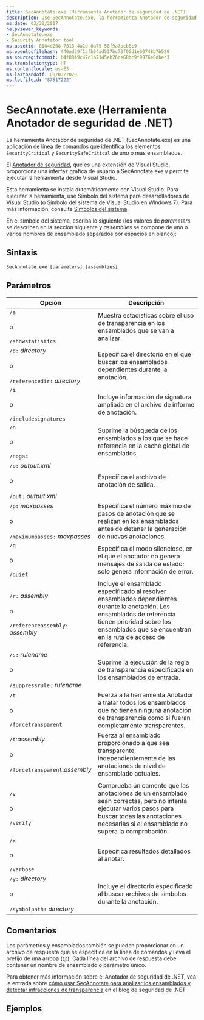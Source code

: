 ```yaml
---
title: SecAnnotate.exe (Herramienta Anotador de seguridad de .NET)
description: Use SecAnnotate.exe, la herramienta Anotador de seguridad de .NET. Identifique las partes SecurityCritical y SecuritySafeCritical de uno o más ensamblados.
ms.date: 03/30/2017
helpviewer_keywords:
- SecAnnotate.exe
- Security Annotator tool
ms.assetid: 8104d208-7813-4a1d-8a75-58f9a7bcb8c9
ms.openlocfilehash: 440ad39f1afb54ad517bc73f05d1e60748b7b520
ms.sourcegitcommit: b4f8849c47c1a7145eb26ce68bc9f9976e0dbec3
ms.translationtype: HT
ms.contentlocale: es-ES
ms.lasthandoff: 08/03/2020
ms.locfileid: "87517222"
---
```

# <a name="secannotateexe-net-security-annotator-tool"></a>SecAnnotate.exe (Herramienta Anotador de seguridad de .NET)
La herramienta Anotador de seguridad de .NET (SecAnnotate.exe) es una aplicación de línea de comandos que identifica los elementos `SecurityCritical` y `SecuritySafeCritical` de uno o más ensamblados.  
  
 El [Anotador de seguridad](https://marketplace.visualstudio.com/items?itemName=sheldonb.SecurityAnnotator), que es una extensión de Visual Studio, proporciona una interfaz gráfica de usuario a SecAnnotate.exe y permite ejecutar la herramienta desde Visual Studio.  
  
 Esta herramienta se instala automáticamente con Visual Studio. Para ejecutar la herramienta, use Símbolo del sistema para desarrolladores de Visual Studio (o Símbolo del sistema de Visual Studio en Windows 7). Para más información, consulte [Símbolos del sistema](developer-command-prompt-for-vs.md).  
  
 En el símbolo del sistema, escriba lo siguiente (los valores de *parameters* se describen en la sección siguiente y *assemblies* se compone de uno o varios nombres de ensamblado separados por espacios en blanco):  
  
## <a name="syntax"></a>Sintaxis  
  
```console  
SecAnnotate.exe [parameters] [assemblies]  
```  
  
## <a name="parameters"></a>Parámetros  
  
|Opción|Descripción|  
|------------|-----------------|  
|`/a`<br /><br /> o<br /><br /> `/showstatistics`|Muestra estadísticas sobre el uso de transparencia en los ensamblados que se van a analizar.|  
|`/d:` *directory*<br /><br /> o<br /><br /> `/referencedir:` *directory*|Especifica el directorio en el que buscar los ensamblados dependientes durante la anotación.|  
|`/i`<br /><br /> o<br /><br /> `/includesignatures`|Incluye información de signatura ampliada en el archivo de informe de anotación.|  
|`/n`<br /><br /> o<br /><br /> `/nogac`|Suprime la búsqueda de los ensamblados a los que se hace referencia en la caché global de ensamblados.|  
|`/o:` *output.xml*<br /><br /> o<br /><br /> `/out:` *output.xml*|Especifica el archivo de anotación de salida.|  
|`/p:` *maxpasses*<br /><br /> o<br /><br /> `/maximumpasses:` *maxpasses*|Especifica el número máximo de pasos de anotación que se realizan en los ensamblados antes de detener la generación de nuevas anotaciones.|  
|`/q`<br /><br /> o<br /><br /> `/quiet`|Especifica el modo silencioso, en el que el anotador no genera mensajes de salida de estado; solo genera información de error.|  
|`/r:` *assembly*<br /><br /> o<br /><br /> `/referenceassembly:` *assembly*|Incluye el ensamblado especificado al resolver ensamblados dependientes durante la anotación. Los ensamblados de referencia tienen prioridad sobre los ensamblados que se encuentran en la ruta de acceso de referencia.|  
|`/s:` *rulename*<br /><br /> o<br /><br /> `/suppressrule:` *rulename*|Suprime la ejecución de la regla de transparencia especificada en los ensamblados de entrada.|  
|`/t`<br /><br /> o<br /><br /> `/forcetransparent`|Fuerza a la herramienta Anotador a tratar todos los ensamblados que no tienen ninguna anotación de transparencia como si fueran completamente transparentes.|  
|`/t`:*assembly*<br /><br /> o<br /><br /> `/forcetransparent`:*assembly*|Fuerza al ensamblado proporcionado a que sea transparente, independientemente de las anotaciones de nivel de ensamblado actuales.|  
|||  
|`/v`<br /><br /> o<br /><br /> `/verify`|Comprueba únicamente que las anotaciones de un ensamblado sean correctas, pero no intenta ejecutar varios pasos para buscar todas las anotaciones necesarias si el ensamblado no supera la comprobación.|  
|`/x`<br /><br /> o<br /><br /> `/verbose`|Especifica resultados detallados al anotar.|  
|`/y:` *directory*<br /><br /> o<br /><br /> `/symbolpath:` *directory*|Incluye el directorio especificado al buscar archivos de símbolos durante la anotación.|  
  
## <a name="remarks"></a>Comentarios  
 Los parámetros y ensamblados también se pueden proporcionar en un archivo de respuesta que se especifica en la línea de comandos y lleva el prefijo de una arroba (@). Cada línea del archivo de respuesta debe contener un nombre de ensamblado o parámetro único.  
  
 Para obtener más información sobre el Anotador de seguridad de .NET, vea la entrada sobre [cómo usar SecAnnotate para analizar los ensamblados y detectar infracciones de transparencia](https://docs.microsoft.com/archive/blogs/shawnfa/using-secannotate-to-analyze-your-assemblies-for-transparency-violations-an-example) en el blog de seguridad de .NET.  
  
## <a name="examples"></a>Ejemplos

